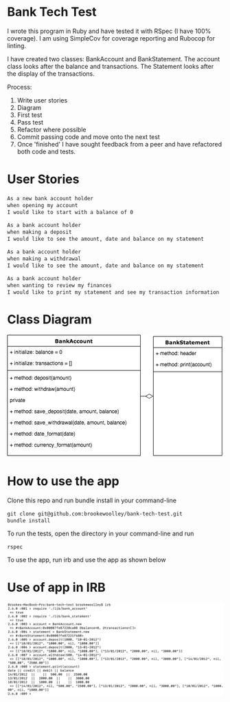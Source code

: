 # Bank Tech Test

I wrote this program in Ruby and have tested it with RSpec (I have 100% coverage).  I am using SimpleCov for coverage reporting and Rubocop for linting.

I have created two classes: BankAccount and BankStatement.  The account class looks after the balance and transactions.  The Statement looks after the display of the transactions.  

Process:

1.  Write user stories
2.  Diagram
3.  First test
4.  Pass test
5.  Refactor where possible
6.  Commit passing code and move onto the next test
7.  Once 'finished' I have sought feedback from a peer and have refactored both code and tests.

# User Stories

```
As a new bank account holder
when opening my account
I would like to start with a balance of 0
```

```
As a bank account holder
when making a deposit
I would like to see the amount, date and balance on my statement
```

```
As a bank account holder
when making a withdrawal
I would like to see the amount, date and balance on my statement
```

```
As a bank account holder
when wanting to review my finances
I would like to print my statement and see my transaction information
```

# Class Diagram

![irb](https://github.com/brookewoolley/bank-tech-test/blob/master/classDiagram.png)

# How to use the app

Clone this repo and run bundle install in your command-line
```
git clone git@github.com:brookewoolley/bank-tech-test.git
bundle install
```

To run the tests, open the directory in your command-line and run
```
rspec
```
To use the app, run irb and use the app as shown below

# Use of app in IRB

![irb](https://github.com/brookewoolley/bank-tech-test/blob/master/banktestirb.png)
